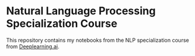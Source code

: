 # Natural Language Processing Specialization Course
 This repository contains my notebooks from the NLP specialization  course from [Deeplearning.ai](https://deeplearning.ai).
